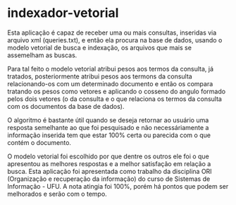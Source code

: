 # indexador-vetorial

Esta aplicação é capaz de receber uma ou mais consultas, inseridas via arquivo xml (queries.txt), e então ela procura na base de dados, usando o modelo vetorial de busca e indexação, os arquivos que mais se assemelham as buscas.

Para tal feito o modelo vetorial atribui pesos aos termos da consulta, já tratados, posteriormente atribui pesos aos termons da consulta relacionando-os com um determinado documento e então os compara tratando os pesos como vetores e aplicando o cosseno do angulo formado pelos dois vetores (o da consulta e o que relaciona os termos da consulta com os documentos da base de dados).

O algoritmo é bastante útil quando se deseja retornar ao usuário uma resposta semelhante ao que foi pesquisado e não necessáriamente a informação inserida tem que estar 100% certa ou parecida com o que contém o documento.

O modelo vetorial foi escolhido por que dentre os outros ele foi o que apresentou as melhores respostas e a melhor satisfação em relação a busca.
Esta aplicação foi apresentada como trabalho da disciplina ORI (Organização e recuperação da informação) do curso de Sistemas de Informação - UFU. A nota atingia foi 100%, porém há pontos que podem ser melhorados e serão com o tempo.
